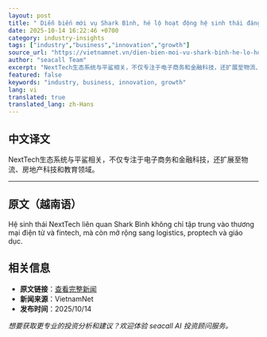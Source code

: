```yaml
---
layout: post
title: " Diễn biến mới vụ Shark Bình, hé lộ hoạt động hệ sinh thái đáng chú ý "
date: 2025-10-14 16:22:46 +0700
category: industry-insights
tags: ["industry","business","innovation","growth"]
source_url: "https://vietnamnet.vn/dien-bien-moi-vu-shark-binh-he-lo-hoat-dong-he-sinh-thai-dang-chu-y-2450246.html"
author: "seacall Team"
excerpt: "NextTech生态系统与平鲨相关，不仅专注于电子商务和金融科技，还扩展至物流、房地产科技和教育领域。..."
featured: false
keywords: "industry, business, innovation, growth"
lang: vi
translated: true
translated_lang: zh-Hans
---
```


## 中文译文

NextTech生态系统与平鲨相关，不仅专注于电子商务和金融科技，还扩展至物流、房地产科技和教育领域。

---

## 原文（越南语）

Hệ sinh thái NextTech liên quan Shark Bình không chỉ tập trung vào thương mại điện tử và fintech, mà còn mở rộng sang logistics, proptech và giáo dục.

## 相关信息

- **原文链接**：[查看完整新闻](https://vietnamnet.vn/dien-bien-moi-vu-shark-binh-he-lo-hoat-dong-he-sinh-thai-dang-chu-y-2450246.html)
- **新闻来源**：VietnamNet
- **发布时间**：2025/10/14

*想要获取更专业的投资分析和建议？欢迎体验 seacall AI 投资顾问服务。*